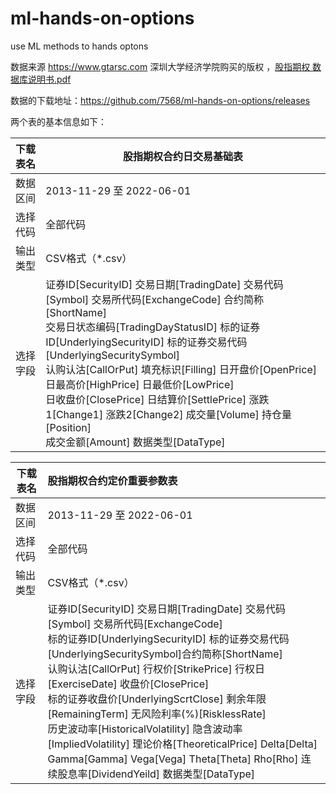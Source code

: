 # ml-hands-on-options
use ML methods to  hands optons

数据来源 https://www.gtarsc.com 深圳大学经济学院购买的版权 ，[股指期权 数据库说明书.pdf](https://github.com/7568/ml-hands-on-options/releases)

数据的下载地址：https://github.com/7568/ml-hands-on-options/releases

两个表的基本信息如下：

| 下载表名 | 股指期权合约日交易基础表                                     |
| -------- | ------------------------------------------------------------ |
| 数据区间 | 2013-11-29 至 2022-06-01                                     |
| 选择代码 | 全部代码                                                     |
| 输出类型 | CSV格式（*.csv）                                             |
| 选择字段 | 证券ID[SecurityID] 交易日期[TradingDate] 交易代码[Symbol] 交易所代码[ExchangeCode] 合约简称[ShortName] <br />交易日状态编码[TradingDayStatusID] 标的证券ID[UnderlyingSecurityID]  标的证券交易代码[UnderlyingSecuritySymbol]   <br />认购认沽[CallOrPut] 填充标识[Filling] 日开盘价[OpenPrice]  日最高价[HighPrice] 日最低价[LowPrice] <br />日收盘价[ClosePrice]  日结算价[SettlePrice] 涨跌1[Change1] 涨跌2[Change2]  成交量[Volume] 持仓量[Position] <br /> 成交金额[Amount] 数据类型[DataType] |


| 下载表名 | 股指期权合约定价重要参数表                                   |
| -------- | :----------------------------------------------------------- |
| 数据区间 | 2013-11-29 至 2022-06-01                                     |
| 选择代码 | 全部代码                                                     |
| 输出类型 | CSV格式（*.csv）                                             |
| 选择字段 | 证券ID[SecurityID] 交易日期[TradingDate] 交易代码[Symbol] 交易所代码[ExchangeCode] <br /> 标的证券ID[UnderlyingSecurityID]  标的证券交易代码[UnderlyingSecuritySymbol]合约简称[ShortName] <br />认购认沽[CallOrPut] 行权价[StrikePrice] 行权日[ExerciseDate] 收盘价[ClosePrice] <br />标的证券收盘价[UnderlyingScrtClose] 剩余年限[RemainingTerm]  无风险利率(%)[RisklessRate] <br />历史波动率[HistoricalVolatility] 隐含波动率[ImpliedVolatility] 理论价格[TheoreticalPrice]  Delta[Delta] <br />Gamma[Gamma] Vega[Vega] Theta[Theta] Rho[Rho] 连续股息率[DividendYeild] 数据类型[DataType] |

